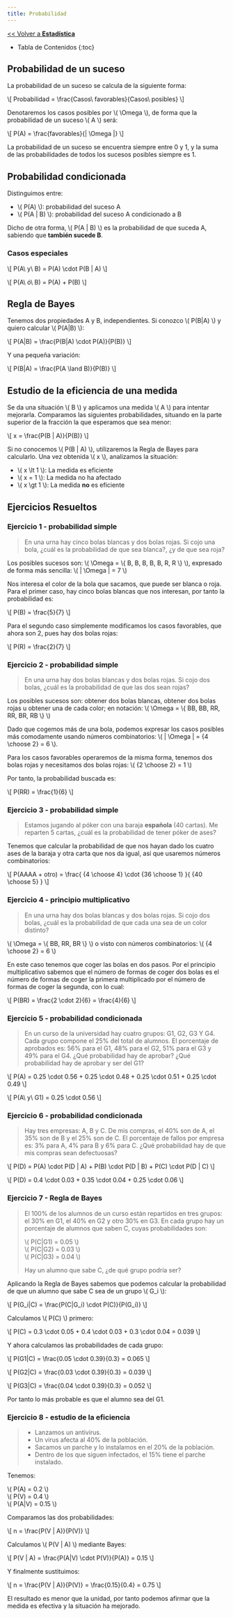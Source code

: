 ```yaml
---
title: Probabilidad
---
```


[&lt;&lt; Volver a **Estadística**](../est.md)

* Tabla de Contenidos
{:toc}

## Probabilidad de un suceso

La probabilidad de un suceso se calcula de la siguiente forma:

\\[ Probabilidad = \frac{Casos\ favorables}{Casos\ posibles} \\]

Denotaremos los casos posibles por \\( \Omega \\), de forma que la probabilidad de un suceso \\( A \\) será:

\\[ P(A) = \frac{favorables}{\| \Omega \|} \\]

La probabilidad de un suceso se encuentra siempre entre 0 y 1, y la suma de las probabilidades de todos los sucesos posibles siempre es 1.

## Probabilidad condicionada

Distinguimos entre:

* \\( P(A) \\): probabilidad del suceso A
* \\( P(A \| B) \\): probabilidad del suceso A condicionado a B

Dicho de otra forma, \\( P(A \| B) \\) es la probabilidad de que suceda A, sabiendo que **también sucede B**.

### Casos especiales

\\[ P(A\ y\ B) = P(A) \cdot P(B \| A) \\]

\\[ P(A\ ó\ B) = P(A) + P(B) \\]

## Regla de Bayes

Tenemos dos propiedades A y B, independientes. Si conozco \\( P(B\|A) \\) y quiero calcular \\( P(A\|B) \\):

\\[ P(A\|B) = \frac{P(B\|A) \cdot P(A)}{P(B)} \\]

Y una pequeña variación:

\\[ P(B\|A) = \frac{P(A \land B)}{P(B)} \\]

## Estudio de la eficiencia de una medida

Se da una situación \\( B \\) y aplicamos una medida \\( A \\) para intentar mejorarla. Comparamos las siguientes probabilidades, situando en la parte superior de la fracción la que esperamos que sea menor:

\\[ x = \frac{P(B \| A)}{P(B)} \\]

Si no conocemos \\( P(B \| A) \\), utilizaremos la Regla de Bayes para calcularlo. Una vez obtenida \\( x \\), analizamos la situación:

* \\( x \lt 1 \\): La medida es eficiente
* \\( x = 1 \\): La medida no ha afectado
* \\( x \gt 1 \\): La medida **no** es eficiente

## Ejercicios Resueltos

### Ejercicio 1 - probabilidad simple

> En una urna hay cinco bolas blancas y dos bolas rojas. Si cojo una bola, ¿cuál es la probabilidad de que sea blanca?, ¿y de que sea roja?

Los posibles sucesos son: \\( \Omega = \\{ B, B, B, B, B, R, R \\} \\), expresado de forma más sencilla: \\( \| \Omega \| = 7 \\)

Nos interesa el color de la bola que sacamos, que puede ser blanca o roja. Para el primer caso, hay cinco bolas blancas que nos interesan, por tanto la probabilidad es:

\\[ P(B) = \frac{5}{7} \\]

Para el segundo caso simplemente modificamos los casos favorables, que ahora son 2, pues hay dos bolas rojas:

\\[ P(R) = \frac{2}{7} \\]

### Ejercicio 2 - probabilidad simple

> En una urna hay dos bolas blancas y dos bolas rojas. Si cojo dos bolas, ¿cuál es la probabilidad de que las dos sean rojas?

Los posibles sucesos son: obtener dos bolas blancas, obtener dos bolas rojas u obtener una de cada color; en notación: \\( \Omega = \\{ BB, BB, RR, RR, BR, RB \\} \\)

Dado que cogemos más de una bola, podemos expresar los casos posibles más comodamente usando números combinatorios: \\( \| \Omega \| = {4 \choose 2} = 6 \\).

Para los casos favorables operaremos de la misma forma, tenemos dos bolas rojas y necesitamos dos bolas rojas: \\( {2 \choose 2} = 1 \\)

Por tanto, la probabilidad buscada es:

\\[ P(RR) = \frac{1}{6} \\]

### Ejercicio 3 - probabilidad simple

> Estamos jugando al póker con una baraja **española** (40 cartas). Me reparten 5 cartas, ¿cuál es la probabilidad de tener póker de ases?

Tenemos que calcular la probabilidad de que nos hayan dado los cuatro ases de la baraja y otra carta que nos da igual, así que usaremos números combinatorios:

\\[ P(AAAA + otro) = \frac{ {4 \choose 4} \cdot {36 \choose 1} }{ {40 \choose 5} } \\]

### Ejercicio 4 - principio multiplicativo

> En una urna hay dos bolas blancas y dos bolas rojas. Si cojo dos bolas, ¿cuál es la probabilidad de que cada una sea de un color distinto?

\\( \Omega = \\{ BB, RR, BR \\} \\) o visto con números combinatorios: \\( {4 \choose 2} = 6 \\)

En este caso tenemos que coger las bolas en dos pasos. Por el principio multiplicativo sabemos que el número de formas de coger dos bolas es el número de formas de coger la primera multiplicado por el número de formas de coger la segunda, con lo cual:

\\[ P(BR) = \frac{2 \cdot 2}{6} = \frac{4}{6} \\]

### Ejercicio 5 - probabilidad condicionada

> En un curso de la universidad hay cuatro grupos: G1, G2, G3 Y G4. Cada grupo compone el 25% del total de alumnos. El porcentaje de aprobados es: 56% para el G1, 48% para el G2, 51% para el G3 y 49% para el G4. ¿Qué probabilidad hay de aprobar? ¿Qué probabilidad hay de aprobar y ser del G1?

\\[ P(A) = 0.25 \cdot 0.56 + 0.25 \cdot 0.48 + 0.25 \cdot 0.51 + 0.25 \cdot 0.49 \\]

\\[ P(A\ y\ G1) = 0.25 \cdot 0.56 \\]

### Ejercicio 6 - probabilidad condicionada

> Hay tres empresas: A, B y C. De mis compras, el 40% son de A, el 35% son de B y el 25% son de C. El porcentaje de fallos por empresa es: 3% para A, 4% para B y 6% para C. ¿Qué probabilidad hay de que mis compras sean defectuosas?

\\[ P(D) = P(A) \cdot P(D \| A) + P(B) \cdot P(D \| B) + P(C) \cdot P(D \| C) \\]

\\[ P(D) = 0.4 \cdot 0.03 + 0.35 \cdot 0.04 + 0.25 \cdot 0.06 \\]

### Ejercicio 7 - Regla de Bayes

> El 100% de los alumnos de un curso están repartidos en tres grupos: el 30% en G1, el 40% en G2 y otro 30% en G3. En cada grupo hay un porcentaje de alumnos que saben C, cuyas probabilidades son:
>
> \\( P(C\|G1) = 0.05 \\)  
> \\( P(C\|G2) = 0.03 \\)  
> \\( P(C\|G3) = 0.04 \\)
>
> Hay un alumno que sabe C, ¿de qué grupo podría ser?

Aplicando la Regla de Bayes sabemos que podemos calcular la probabilidad de que un alumno que sabe C sea de un grupo \\( G_i \\):

\\[ P(G_i\|C) = \frac{P(C\|G_i) \cdot P(C)}{P(G_i)} \\]

Calculamos \\( P(C) \\) primero:

\\[ P(C) = 0.3 \cdot 0.05 + 0.4 \cdot 0.03 + 0.3 \cdot 0.04 = 0.039 \\]

Y ahora calculamos las probabilidades de cada grupo:

\\[ P(G1\|C) = \frac{0.05 \cdot 0.39}{0.3} = 0.065 \\]

\\[ P(G2\|C) = \frac{0.03 \cdot 0.39}{0.3} = 0.039 \\]

\\[ P(G3\|C) = \frac{0.04 \cdot 0.39}{0.3} = 0.052 \\]

Por tanto lo más probable es que el alumno sea del G1.

### Ejercicio 8 - estudio de la eficiencia

> * Lanzamos un antivirus.
> * Un virus afecta al 40% de la población.
> * Sacamos un parche y lo instalamos en el 20% de la población.
> * Dentro de los que siguen infectados, el 15% tiene el parche instalado.

Tenemos:

\\( P(A) = 0.2 \\)  
\\( P(V) = 0.4 \\)  
\\( P(A\|V) = 0.15 \\)

Comparamos las dos probabilidades:

\\[ n = \frac{P(V \| A)}{P(V)} \\]

Calculamos \\( P(V \| A) \\) mediante Bayes:

\\[ P(V \| A) = \frac{P(A\|V) \cdot P(V)}{P(A)} = 0.15 \\]

Y finalmente sustituimos:

\\[ n = \frac{P(V \| A)}{P(V)} = \frac{0.15}{0.4} = 0.75 \\]

El resultado es menor que la unidad, por tanto podemos afirmar que la medida es efectiva y la situación ha mejorado.
